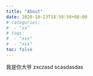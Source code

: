 ```yaml
---
title: "About"
date: 2020-10-23T18:50:50+08:00
# categories:
#  - "xx"
# tags:
#  - "xxx"
#  - "xxx"
toc: false
---
```


我是你大爷 zxczasd scasdasdas
